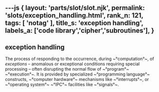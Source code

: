 ---js
{
  layout: 'parts/slot/slot.njk',
  permalink: 'slots/exception_handling.html',
  rank_n: 121,
  tags: [ 'notag' ],
  title_s: 'exception handling',
  labels_a: ['code library','cipher','subroutines'],
}
---
## exception handling

The process of responding to the occurrence, during ~°computation°~, of <i>exceptions</i> – anomalous or exceptional conditions requiring special processing – often disrupting the normal flow of ~°program°~ ~°execution°~. It is provided by specialized ~°programming language°~ constructs, ~°computer hardware°~ mechanisms like ~°interrupts°~, or ~°operating system°~ ~°IPC°~ facilities like ~°signals°~.
